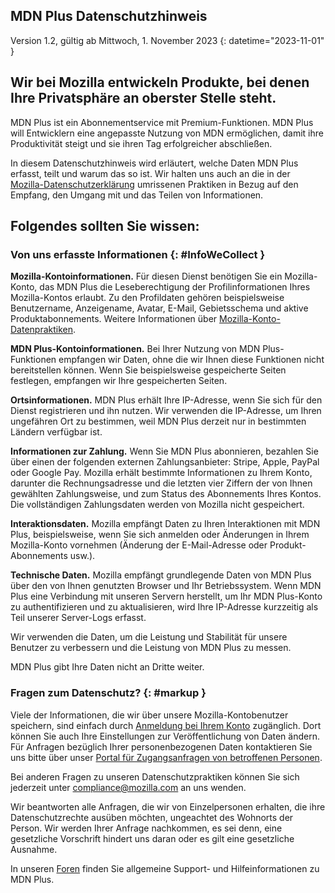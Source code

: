 ## <span class="privacy-header-firefox">MDN Plus</span> <span class="privacy-header-policy">Datenschutzhinweis</span>

Version 1.2, gültig ab Mittwoch, 1. November 2023
{: datetime="2023-11-01" }

## Wir bei Mozilla entwickeln Produkte, bei denen Ihre Privatsphäre an oberster Stelle steht.

MDN Plus ist ein Abonnementservice mit Premium-Funktionen. MDN Plus will Entwicklern eine angepasste Nutzung von MDN ermöglichen, damit ihre Produktivität steigt und sie ihren Tag erfolgreicher abschließen.

In diesem Datenschutzhinweis wird erläutert, welche Daten MDN Plus erfasst, teilt und warum das so ist. Wir halten uns auch an die in der [Mozilla-Datenschutzerklärung](https://www.mozilla.org/privacy/) umrissenen Praktiken in Bezug auf den Empfang, den Umgang mit und das Teilen von Informationen.

## Folgendes sollten Sie wissen:

### Von uns erfasste Informationen {: #InfoWeCollect }

__Mozilla-Kontoinformationen.__ Für diesen Dienst benötigen Sie ein Mozilla-Konto, das MDN Plus die Leseberechtigung der Profilinformationen Ihres Mozilla-Kontos erlaubt. Zu den Profildaten gehören beispielsweise Benutzername, Anzeigename, Avatar, E-Mail, Gebietsschema und aktive Produktabonnements. Weitere Informationen über [Mozilla-Konto-Datenpraktiken](https://www.mozilla.org/privacy/firefox/#firefox-accounts-join-firefox).

__MDN Plus-Kontoinformationen.__ Bei Ihrer Nutzung von MDN Plus-Funktionen empfangen wir Daten, ohne die wir Ihnen diese Funktionen nicht bereitstellen können. Wenn Sie beispielsweise gespeicherte Seiten festlegen, empfangen wir Ihre gespeicherten Seiten.

__Ortsinformationen.__ MDN Plus erhält Ihre IP-Adresse, wenn Sie sich für den Dienst registrieren und ihn nutzen. Wir verwenden die IP-Adresse, um Ihren ungefähren Ort zu bestimmen, weil MDN Plus derzeit nur in bestimmten Ländern verfügbar ist.

__Informationen zur Zahlung.__ Wenn Sie MDN Plus abonnieren, bezahlen Sie über einen der folgenden externen Zahlungsanbieter: Stripe, Apple, PayPal oder Google Pay. Mozilla erhält bestimmte Informationen zu Ihrem Konto, darunter die Rechnungsadresse und die letzten vier Ziffern der von Ihnen gewählten Zahlungsweise, und zum Status des Abonnements Ihres Kontos. Die vollständigen Zahlungsdaten werden von Mozilla nicht gespeichert.

__Interaktionsdaten.__ Mozilla empfängt Daten zu Ihren Interaktionen mit MDN Plus, beispielsweise, wenn Sie sich anmelden oder Änderungen in Ihrem Mozilla-Konto vornehmen (Änderung der E-Mail-Adresse oder Produkt-Abonnements usw.).

__Technische Daten.__ Mozilla empfängt grundlegende Daten von MDN Plus über den von Ihnen genutzten Browser und Ihr Betriebssystem. Wenn MDN Plus eine Verbindung mit unseren Servern herstellt, um Ihr MDN Plus-Konto zu authentifizieren und zu aktualisieren, wird Ihre IP-Adresse kurzzeitig als Teil unserer Server-Logs erfasst. 

Wir verwenden die Daten, um die Leistung und Stabilität für unsere Benutzer zu verbessern und die Leistung von MDN Plus zu messen.

MDN Plus gibt Ihre Daten nicht an Dritte weiter.

### Fragen zum Datenschutz? {: #markup }

Viele der Informationen, die wir über unsere Mozilla-Kontobenutzer speichern, sind einfach durch [Anmeldung bei Ihrem Konto](https://accounts.firefox.com/signin) zugänglich. Dort können Sie auch Ihre Einstellungen zur Veröffentlichung von Daten ändern. Für Anfragen bezüglich Ihrer personenbezogenen Daten kontaktieren Sie uns bitte über unser [Portal für Zugangsanfragen von betroffenen Personen](https://privacyportal.onetrust.com/webform/1350748f-7139-405c-8188-22740b3b5587/4ba08202-2ede-4934-a89e-f0b0870f95f0).

Bei anderen Fragen zu unseren Datenschutzpraktiken können Sie sich jederzeit unter compliance@mozilla.com an uns wenden.

Wir beantworten alle Anfragen, die wir von Einzelpersonen erhalten, die ihre Datenschutzrechte ausüben möchten, ungeachtet des Wohnorts der Person. Wir werden Ihrer Anfrage nachkommen, es sei denn, eine gesetzliche Vorschrift hindert uns daran oder es gilt eine gesetzliche Ausnahme.

In unseren [Foren](https://support.mozilla.org/) finden Sie allgemeine Support- und Hilfeinformationen zu MDN Plus.

